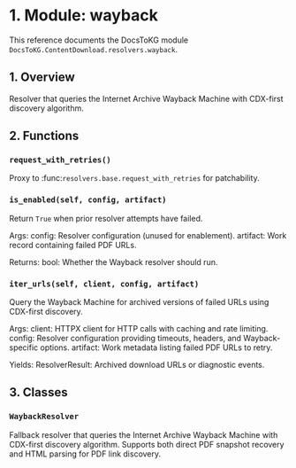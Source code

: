 # 1. Module: wayback

This reference documents the DocsToKG module ``DocsToKG.ContentDownload.resolvers.wayback``.

## 1. Overview

Resolver that queries the Internet Archive Wayback Machine with CDX-first discovery algorithm.

## 2. Functions

### `request_with_retries()`

Proxy to :func:`resolvers.base.request_with_retries` for patchability.

### `is_enabled(self, config, artifact)`

Return ``True`` when prior resolver attempts have failed.

Args:
config: Resolver configuration (unused for enablement).
artifact: Work record containing failed PDF URLs.

Returns:
bool: Whether the Wayback resolver should run.

### `iter_urls(self, client, config, artifact)`

Query the Wayback Machine for archived versions of failed URLs using CDX-first discovery.

Args:
client: HTTPX client for HTTP calls with caching and rate limiting.
config: Resolver configuration providing timeouts, headers, and Wayback-specific options.
artifact: Work metadata listing failed PDF URLs to retry.

Yields:
ResolverResult: Archived download URLs or diagnostic events.

## 3. Classes

### `WaybackResolver`

Fallback resolver that queries the Internet Archive Wayback Machine with CDX-first discovery algorithm. Supports both direct PDF snapshot recovery and HTML parsing for PDF link discovery.
